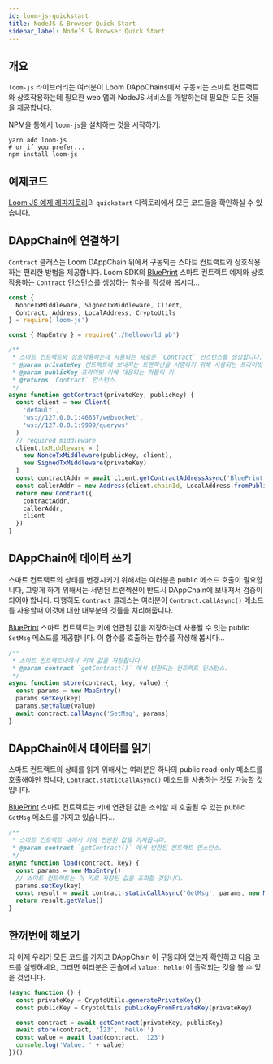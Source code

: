 ```yaml
---
id: loom-js-quickstart
title: NodeJS & Browser Quick Start
sidebar_label: NodeJS & Browser Quick Start
---
```


## 개요

`loom-js` 라이브러리는 여러분이 Loom DAppChains에서 구동되는 스마트 컨트랙트와 상호작용하는데 필요한 web 앱과 NodeJS 서비스를 개발하는데 필요한 모든 것들을 제공합니다.

NPM을 통해서 `loom-js`을 설치하는 것을 시작하기:

```shell
yarn add loom-js
# or if you prefer...
npm install loom-js
```

## 예제코드

[Loom JS 예제 레파지토리](https://github.com/loomnetwork/loom-js-samples)의 `quickstart` 디렉토리에서 모든 코드들을 확인하실 수 있습니다.


## DAppChain에 연결하기

`Contract` 클래스는 Loom DAppChain 위에서 구동되는 스마트 컨트랙트와 상호작용하는 편리한 방법을 제공합니다. Loom SDK의 [BluePrint][] 스마트 컨트랙트 예제와 상호작용하는 `Contract` 인스턴스를 생성하는 함수를 작성해 봅시다...

```js
const {
  NonceTxMiddleware, SignedTxMiddleware, Client,
  Contract, Address, LocalAddress, CryptoUtils
} = require('loom-js')

const { MapEntry } = require('./helloworld_pb')

/**
 * 스마트 컨트랙트와 상호작용하는데 사용되는 새로운 `Contract` 인스턴스를 생성합니다.
 * @param privateKey 컨트랙트에 보내지는 트랜젝션을 서명하기 위해 사용되는 프라이빗 키.
 * @param publicKey 프라이빗 키에 대응되는 퍼블릭 키.
 * @returns `Contract` 인스턴스.
 */
async function getContract(privateKey, publicKey) {
  const client = new Client(
    'default',
    'ws://127.0.0.1:46657/websocket',
    'ws://127.0.0.1:9999/queryws'
  )
  // required middleware
  client.txMiddleware = [
    new NonceTxMiddleware(publicKey, client),
    new SignedTxMiddleware(privateKey)
  ]
  const contractAddr = await client.getContractAddressAsync('BluePrint')
  const callerAddr = new Address(client.chainId, LocalAddress.fromPublicKey(publicKey))
  return new Contract({
    contractAddr,
    callerAddr,
    client
  })
}
```

## DAppChain에 데이터 쓰기

스마트 컨트랙트의 상태를 변경시키기 위해서는 여러분은 public 메소드 호출이 필요합니다, 그렇게 하기 위해서는 서명된 트랜젝션이 반드시 DAppChain에 보내져서 검증이 되어야 합니다. 다행히도 `Contract` 클래스는 여러분이 `Contract.callAsync()` 메소드를 사용할때 이것에 대한 대부분의 것들을 처리해줍니다.

[BluePrint][] 스마트 컨트랙트는 키에 연관된 값을 저장하는데 사용될 수 잇는 public `SetMsg` 메소드를 제공합니다. 이 함수를 호출하는 함수를 작성해 봅시다...

```js
/**
 * 스마트 컨트랙트내에서 키에 값을 저장합니다.
 * @param contract `getContract()` 에서 반환되는 컨트랙트 인스턴스.
 */
async function store(contract, key, value) {
  const params = new MapEntry()
  params.setKey(key)
  params.setValue(value)
  await contract.callAsync('SetMsg', params)
}

```

## DAppChain에서 데이터를 읽기

스마트 컨트랙트의 상태를 읽기 위해서는 여러분은 하나의 public read-only 메소드를 호출해야만 합니다, `Contract.staticCallAsync()` 메소드를 사용하는 것도 가능할 것입니다.

[BluePrint][] 스마트 컨트랙트는 키에 연관된 값을 조회할 때 호출될 수 있는 public `GetMsg` 메소드를 가지고 있습니다...

```js
/**
 * 스마트 컨트랙트 내에서 키에 연관된 값을 가져옵니다.
 * @param contract `getContract()` 에서 반환된 컨트랙트 인스턴스.
 */
async function load(contract, key) {
  const params = new MapEntry()
  // 스마트 컨트랙트는 이 키로 저장된 값을 조회할 것입니다.
  params.setKey(key)
  const result = await contract.staticCallAsync('GetMsg', params, new MapEntry())
  return result.getValue()
}
```

## 한꺼번에 해보기

자 이제 우리가 모든 코드를 가지고 DAppChain 이 구동되어 있는지 확인하고 다음 코드를 실행하세요, 그러면 여러분은 콘솔에서 `Value: hello!`이 출력되는 것을 볼 수 있을 것입니다.

```js
(async function () {
  const privateKey = CryptoUtils.generatePrivateKey()
  const publicKey = CryptoUtils.publicKeyFromPrivateKey(privateKey)

  const contract = await getContract(privateKey, publicKey)
  await store(contract, '123', 'hello!')
  const value = await load(contract, '123')
  console.log('Value: ' + value)
})()
```

[BluePrint]: https://github.com/loomnetwork/weave-blueprint/blob/master/src/blueprint.go
